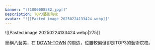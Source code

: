 ```yaml
---
banner: "[[1000008582.jpg]]"
Description: TOP3藝術院校
avatar: "![[Pasted image 20250224133424.webp]]"
---
```


![[Pasted image 20250224133424.webp|275]]

簡稱八藝美，在 [DOWN-TOWN](https://www.notion.so/aftercurve/DOWN-TOWN-19ad82df551680eda56dd7c6e2d2db38?pvs=24) 的周边，位置較偏但卻是TOP3的藝術院校。